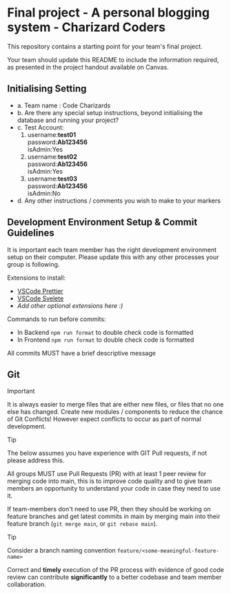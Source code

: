 # Final project - A personal blogging system - Charizard Coders

This repository contains a starting point for your team's final project.

Your team should update this README to include the information required, as presented in the project handout available on Canvas.

## Initialising Setting
- a. Team name : Code Charizards<br>
- b. Are there any special setup instructions, beyond initialising the database and running your project?<br>
- c. Test Account:<br>
    <ol>
     <li> username:<strong>test01</strong><br>
        password:<strong>Ab123456</strong><br>
           isAdmin:Yes<br>
    <li>username:<strong>test02</strong><br>
        password:<strong>Ab123456</strong><br>
          isAdmin:Yes<br>
    <li> username:<strong>test03</strong><br>
        password:<strong>Ab123456</strong><br>
          isAdmin:No<br>
    </ol>
- d. Any other instructions / comments you wish to make to your markers


## Development Environment Setup & Commit Guidelines

It is important each team member has the right development environment setup on their computer.
Please update this with any other processes your group is following.

Extensions to install:

- [VSCode Prettier](https://marketplace.visualstudio.com/items?itemName=esbenp.prettier-vscode)
- [VSCode Svelete](https://marketplace.visualstudio.com/items?itemName=svelte.svelte-vscode)
- _Add other optional extensions here :)_

Commands to run before commits:

- In Backend `npm run format` to double check code is formatted
- In Frontend `npm run format` to double check code is formatted

All commits MUST have a brief descriptive message

## Git

> [!IMPORTANT]
> It is always easier to merge files that are either new files, or files that no one else has changed. Create new modules / components to reduce the chance of Git Conflicts! However expect conflicts to occur as part of normal development.

> [!TIP]
> The below assumes you have experience with GIT Pull requests, if not please address this.

All groups MUST use Pull Requests (PR) with at least 1 peer review for merging code into main, this is to improve code quality and to give team members an opportunity to understand your code in case they need to use it.

If team-members don't need to use PR, then they should be working on feature branches and get latest commits in main by merging main into their feature branch (`git merge main`, or `git rebase main`).

> [!TIP]
> Consider a branch naming convention `feature/<some-meaningful-feature-name>`

Correct and **timely** execution of the PR process with evidence of good code review can contribute **significantly** to a better codebase and team member collaboration.


